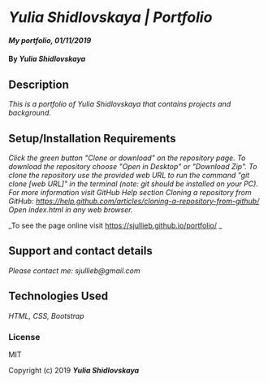 # _Yulia Shidlovskaya | Portfolio_

#### _My portfolio, 01/11/2019_

#### By _**Yulia Shidlovskaya**_

## Description

_This is a portfolio of Yulia Shidlovskaya that contains projects and background._

## Setup/Installation Requirements

_Click the green button "Clone or download" on the repository page.
To download the repository choose "Open in Desktop" or "Download Zip".
To clone the repository use the provided web URL to run the command "git clone [web URL]" in the terminal 
(note: git should be installed on your PC).  For more information visit GitHub Help section Cloning a repository from GitHub:
https://help.github.com/articles/cloning-a-repository-from-github/
Open index.html in any web browser._

_To see the page online visit https://sjullieb.github.io/portfolio/ _

## Support and contact details

_Please contact me: sjullieb@gmail.com_

## Technologies Used

_HTML, CSS, Bootstrap_

### License
MIT

Copyright (c) 2019 **_Yulia Shidlovskaya_**
